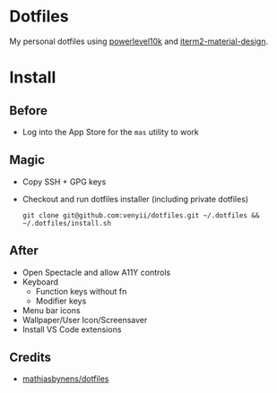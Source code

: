 # Dotfiles
My personal dotfiles using [powerlevel10k](https://github.com/romkatv/powerlevel10k) and [iterm2-material-design](https://github.com/MartinSeeler/iterm2-material-design).


# Install
## Before
- Log into the App Store for the `mas` utility to work

## Magic
- Copy SSH + GPG keys
- Checkout and run dotfiles installer (including private dotfiles)

  `git clone git@github.com:venyii/dotfiles.git ~/.dotfiles && ~/.dotfiles/install.sh`

## After
- Open Spectacle and allow A11Y controls
- Keyboard
  - Function keys without fn
  - Modifier keys
- Menu bar icons
- Wallpaper/User Icon/Screensaver
- Install VS Code extensions

## Credits
* [mathiasbynens/dotfiles](https://github.com/mathiasbynens/dotfiles)
